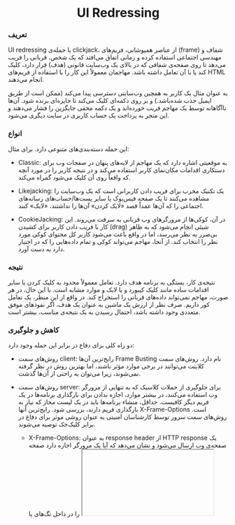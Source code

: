 # 

<h1 align="center">UI Redressing</h1>

### تعریف

UI redressing یا حمله‌ی clickjack، از عناصر همپوشانی، فریم‌های (frame) شفاف و مهندسی اجتماعی استفاده کرده و زمانی اتفاق می‌افتد که یک شخص، قربانی را فریب می‌دهد تا روی صفحه‌ی شفافی که در بالای یک وب‌سایت قانونی (هدف) قرار دارد، کلیک کند یا با آن تعامل داشته باشد. مهاجمان معمولاً این کار را با استفاده از فریم‌های HTML انجام می‌دهند.

به عنوان مثال یک کاربر به همچین وب‌سایتی دسترسی پیدا می‌کند (ممکن است از طریق ایمیل جذب شده‌باشد.) و بر روی دکمه‌ای کلیک می‌کند تا جایزه‌ای برنده شود. آن‌ها ناآگاهانه توسط یک مهاجم فریب خورده‌اند و یک دکمه مخفی جایگزین را فشار می‌دهند و این منجر به پرداخت یک حساب کاربری در سایت دیگری می‌شود.

### انواع

این حمله دسته‌بند‌ی‌های متنوعی دارد. برای مثال:

- Classic: به موقعیتی اشاره دارد که یک مهاجم از لایه‌های پنهان در صفحات وب برای دستکاری اقدامات مکان‌نمای کاربر استفاده می‌کند و در نتیجه کاربر را در مورد آنچه که واقعاً روی آن کلیک می‌شود گمراه می‌کند.

- Likejacking: یک تکنیک مخرب برای فریب دادن کاربرانی است که یک وب‌سایت را مشاهده می‌کنند تا یک صفحه فیس‌بوک یا سایر پست‌ها/حساب‌های رسانه‌های اجتماعی را که آن‌ها عمداً قصد «لایک کردن» آن‌ها را نداشتند، «لایک» کنند.

- CookieJacking: در آن، کوکی‌ها از مرورگرهای وب قربانی به سرقت می‌روند. این کار با فریب دادن کاربر برای کشیدن (drag) شیئی انجام می‌شود که به ظاهر بی‌ضرر به نظر می‌رسد، اما در واقع باعث می‌شود کاربر کل محتوای کوکی مورد نظر را انتخاب کند. از آنجا، مهاجم می‌تواند کوکی و تمام داده‌هایی را که در اختیار دارد به دست آورد.

### نتیجه

نتیجه‌ی کار، بستگی به برنامه هدف دارد. تعامل معمولاً محدود به کلیک کردن یا سایر اقدامات ساده مانند کلیک کیبورد و یا لایک و موارد مشابه است. با این حال، در هر صورت، مهاجم نمی‌تواند داده‌های قربانی را استخراج کند. در واقع از این منظر، یک تعامل کور داریم. صرف نظر از ارزش یک ماشین به عنوان یک هدف، اگر نفوذهای موفق متعددی وجود داشته باشد، احتمال رسیدن به یک نتیجه‌ی مناسب، بیشتر است.

### کاهش و جلوگیری

دو راه کلی برای دفاع در برابر این حمله وجود دارد:

- روش‌های سمت client: رایج‌ترین آن‌ها Frame Busting نام دارد. روش‌های سمت کلاینت می‌توانند در برخی موارد مؤثر باشند، اما بهترین روش در نظر گرفته نمی‌شوند، زیرا می‌توان به راحتی از آن‌ها گذشت.

- روش‌های سمت server: برای جلوگیری از حملات کلاسیک که به تنهایی از مرورگر وب استفاده می‌کنند، در بیشتر موارد، اجازه ندادن برای بارگذاری برنامه‌ها در یک فریم دیگر کافیست. حداقل، منشاء برنامه‌ها باید در یک لیست مجاز که نیاز به بارگذاری فریم دارند،‌ بررسی شود. رایج‌ترین آنها X-Frame-Options است. روش‌های سمت سرور توسط کارشناسان امنیتی به عنوان روشی موثر برای دفاع در برابر کلیک‌جک توصیه می‌شوند.
  
  - X-Frame-Options: به عنوان response header از HTTP response یک صفحه‌ی وب ارسال می‌شود و نشان می‌دهد که آیا یک مرورگر اجازه دارد صفحه را در داخل تگ‌های <FRAME> یا <IFRAME> ارائه دهد یا خیر.
    
    سه مقدار برای هدر X-Frame-Options مجاز است:
    
    ```
    X-Frame-Options : DENY
    ```
    
    باعث می‌شود صفحه در هر صفحه وب دیگری از جمله صفحات میزبانی شده در سایت شما بارگذاری نشود.
    
    ```
    X-Frame-Options : SAMEORIGIN
    ```
    
    باعث می‌شود صفحه در هر صفحه وب دیگری به جز صفحات میزبانی شده در سایت بارگذاری نشود، به عبارت دیگر، این کار فقط در دامنه ما امکان قاب‌بندی را فراهم می‌کند.
    
    ```
    X-Frame-Options : ALLOW-FROM : URI
    ```
    
    به یک دامنه خاص اجازه می‌دهد صفحه مورد نظر را در یک قاب بارگیری کند.
  
  - CSP: سیاست امنیت محتوا یا CSP (Content Security Policy) یک مکانیسم تشخیص و پیشگیری است که کاهش حملاتی مانند XSS و clickjacking را فراهم می‌کند. CSP معمولاً در وب سرور به عنوان سرآیند برگشتی پیاده‌سازی می‌شود. راه توصیه‌شده برای جلوگیری در برابر این حمله، گنجاندن دستورالعمل frame-ancestors در CSP برنامه است. دستورالعمل none از نظر رفتار، مشابه دستورالعمل DENY در X-Frame-Options است. دستورالعمل self نیز به طور کلی معادل دستورالعمل SAMEORIGIN در X-Frame-Options است.
    
    ```
    'Content-Security-Policy: frame-ancestors 'self
    ```
    
    ```
      Content-Security-Policy: frame-ancestors uri
    ```

### آزمایش

یک راه اساسی برای آزمایش اینکه آیا سایت شما در برابر کلیک‌جک آسیب‌پذیر است یا نه، ایجاد یک صفحه HTML و تلاش برای گنجاندن یک صفحه حساس از وب‌سایت خود در یک iframe است. اجرای کد آزمایشی روی وب سروری دیگر بسیار مهم است، زیرا این رفتار معمول در حمله‌ی کلیک‌جک است. [کد](./code-snippets/prevent.html) زیر را برای صفحه‌ی آسیب‌پذیر خود تست کنید:

```
<html>

<head>
    <title>Clickjack test page</title>    
</head>

<body>
    <p>Website is vulnerable to clickjacking!</p>    
    <iframe src="https://your-site.com" width="500" height="500"></iframe>    
</body>

</html>
```

صفحه HTML را در مرورگر مشاهده کنید و صفحه را به صورت زیر ارزیابی کنید:

- اگر متن “Website is vulnerable to clickjacking” ظاهر شد و در زیر آن محتوای صفحه حساس خود را مشاهده کردید، صفحه در برابر کلیک‌جک آسیب‌پذیر است.
  
  <div align="center">
  <img src="images/vulnerable.png" alt="vulnerable site" height="400px" width="800px">
  </div>

</div>

- اگر فقط متن «Website is vulnerable to clickjacking» ظاهر می‌شود و محتوای صفحه حساس خود را نمی‌بینید، صفحه در برابر ساده‌ترین شکل کلیک‌جک آسیب‌پذیر نیست.

<div align="center">
<img src="images/not-vulnerable.png" alt="anti-clickjacking site" height="400px" width="590px">
</div>

با این حال، برای مشاهده اینکه کدام روش‌های ضد کلیک‌جک در صفحه استفاده می‌شود و اینکه آیا مهاجمان می‌توانند از آن‌ها عبور کنند، آزمایش‌های بیشتری لازم است.

### یک نمونه

فرض کنید قربانی به یک وب‌سایت تجارت الکترونیک وارد شده‌است که به کاربر اجازه می‌دهد تا با تنها یک کلیک پرداخت انجام دهد. مهاجم می‌تواند صفحه‌ای ایجاد کند که قربانی را به کلیک کردن روی یک بخش خاص، برای مثال، با قرار دادن یک بنر با مضمون «برای بردن این جایزه اینجا را کلیک کنید» فریب دهد. دکمه‌ی پرداخت به طور نامرئی در زیر قرار دارد. در نتیجه، قربانی ممکن است با کلیک کردن روی دکمه جعلی، پرداختی ناخواسته داشته باشد.

[کد](./code-snippets/target.html) صفحه‌ی تجارت الکترونیک و خود آن به شکل زیرند:

<div align="center">
<img src="images/target.png" alt="target e-commerce site" height="300px" width="600px">
</div>

حال یک iframe از صفحه مورد نظر ایجاد کنید و متنی فریبنده را از طریق استایل CSS روی آن قرار دهید. صفحه در این مرحله به شکل زیر است:

<div align="center">
<img src="images/redress-1.png" alt="redressed target site" height="300px" width="600px">
</div>

در حال حاضر، با کلیک بر روی پیوند کلیک کنید، در واقع روی دکمه پرداخت در زیر آن کلیک نمی‌کنید. برای ایجاد این امکان، ما باید اولویت لایه بندی عناصر را تنظیم کنیم و iframe را در بالای پیوند نمایان کنیم. ویژگی z-index را تنظیم کنید تا iframe در بالای پیوند ظاهر شود. کد زیر باعث می‌شود iframe در بالای صفحه ظاهر شود:

<div align="center">
<img src="images/redress-2.png" alt="redressed target site" height="300px" width="600px">
</div>

اکنون تنها کاری که باید انجام دهیم این است که iframe را مخفی کنیم، برای انجام این کار ما به سادگی Opacity را روی 0 (صفر) قرار می دهیم. در نهایت [کد](./code-snippets/redress.html) و سایت redress شده به شکل زیر خواهند بود:

<div align="center">
<img src="images/redress-3.png" alt="redressed target site" height="400px" width="600px">
</div>

اگر دقت کنید، می‌توان دید که با این که در سایت redress هستیم، ولی وقتی cursor روی پیوند کلیک است، عملیات سایت target قرار است انجام شود:

<div align="center">
<img src="images/payment.png" alt="redressed target site" height="300px" width="600px">
</div>

---

---

---

<h1 align="center">Spoofing</h1>

### تعریف

spoofing به نوعی موقعیت گفته می‌شود که در آن، یک پردازه تلاش می‌کند تا آدرس‌های مبدا بسته‌های داده در شبکه را دستکاری کند؛ به شکلی که انگار آن بسته از یک مبدا متفاوتی که معمولا یک کاربر مورد اطمینان است، فرستاده شده است. spoofing یک روشی برای هکر‌هاست که تا امنیت شبکه را مورد هدف قرار دهند.

### انواع

این حمله دسته‌بند‌ی‌های متنوعی دارد. برای مثال:

- TCP/IP: بسیاری از پروتوکل‌های TCP/IP فاقد مکانیزم‌های لازم برای احراز هویت مبدا و مقصد بسته‌ها هستند که باعث در معرض آسیب قرار گرفتن آن‌ها در مقابل حمله spoofing می‌شود. اگر توسط برنامه‌ها اقدامات کمکی برای این احراز هویت در نظر گرفته نشود، حمله‌هایی مانند man-in-the-middle attack که نوعی از حمله spoofing است، هاست‌های یک شبکه را در معرض خطر قرار می‌دهد.

- Domain name spoofing: این مدل از حمله‌ها به طور کلی برای توصیف یک یا چند دسته از حملات فیشینگ استفاده می‌شود که بر پایه دامنه اینترنتی با تفاوت‌های جزئی است. این مدل حمله به این شکل است که کاربران به جای اینکه وارد سایت اصلی با دامنه درست شوند، به اشتباه وارد این سایت‌ها شده و اطلاعات خودشان را در اختیار این سایت‌ها قرار می‌دهند. حمله‌های فیشینگ بیشتر برای سایت‌هایی مثل ارائه‌دهنده خدمات ایمیل استفاده می‌شوند اما هر وب‌سایتی می‌تواند در معرض این حمله‌ها قرار بگیرد.

- Referrer spoofing: بعضی از وب‌سایت‌ها، اجازه دسترسی به مطالب خود را فقط از طریق صفحات خاصی مثل صفحه ورود به حساب می‌دهند. با این حال، می‌توان بخش header این درخواست‌ها را به گونه‌ای تغییر داد که کاربر بتواند به همه بخش‌های سایت دسترسی غیرمجاز داشته باشد.

- Email address spoofing: اطلاعات فرسنده که در ایمیل نمایش داده می‌شود، می‌تواند به راحتی در معرض حمله spoofing قرار گیرد و جعل شود. این تکنیک معمولا توسط ارسال‌کنندگان هرزنامه برای مخفی کردن ایمیل اصلی خودشان استفاده می‌شود.
  در روش جعل آدرس ایمیل، تا زمانی که ایمیل ارسال‌شده پروتکل‌های SMTP(پروتکل انتقال نامه ساده) را رعایت کند، پیام بدون مشکل ارسال خواهد شد و مشکلی برای ایمیل جعل شده به وجود نمی‌آید.

- Geolocation: جعل موقعیت جغرافیایی زمانی اتفاق می‌افتد که کاربر از فناوری‌هایی استفاده می‌کند تا دستگاه خود را در جایی غیر از مکان اصلی خود نشان دهد. رایج‌ترین روش جعل موقعیت جغرافیایی استفاده از یک شبکه خصوصی مجازی(VPN) یا پروکسی DNS است تا به نظر برسد کاربر در کشور، ایالت یا قلمروی دیگری غیر از آنچه که واقعا هست قرار دارد.

